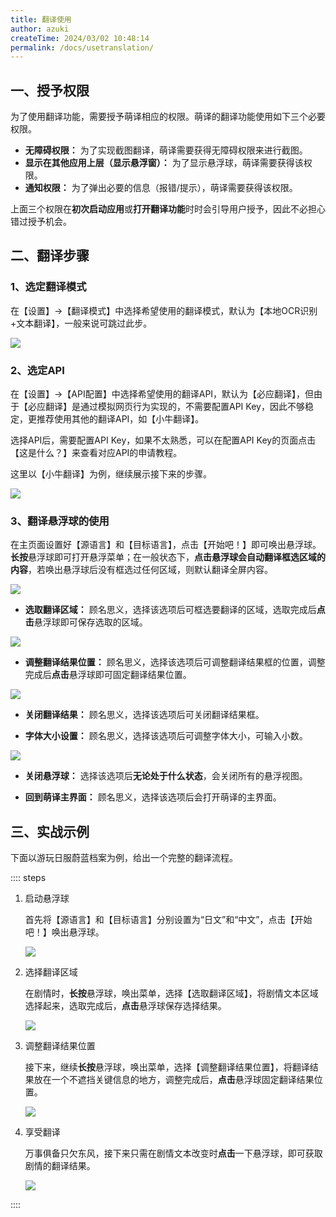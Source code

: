 ```yaml
---
title: 翻译使用
author: azuki
createTime: 2024/03/02 10:48:14
permalink: /docs/usetranslation/
---
```


## 一、授予权限

为了使用翻译功能，需要授予萌译相应的权限。萌译的翻译功能使用如下三个必要权限。

- **无障碍权限：** 为了实现截图翻译，萌译需要获得无障碍权限来进行截图。
- **显示在其他应用上层（显示悬浮窗）：** 为了显示悬浮球，萌译需要获得该权限。
- **通知权限：** 为了弹出必要的信息（报错/提示），萌译需要获得该权限。

上面三个权限在**初次启动应用**或**打开翻译功能**时时会引导用户授予，因此不必担心错过授予机会。

## 二、翻译步骤

### 1、选定翻译模式

在【设置】->【翻译模式】中选择希望使用的翻译模式，默认为【本地OCR识别+文本翻译】，一般来说可跳过此步。

<img src="https://img.moetranslate.top/usetranslation_mode.jpg"/>

### 2、选定API

在【设置】->【API配置】中选择希望使用的翻译API，默认为【必应翻译】，但由于【必应翻译】是通过模拟网页行为实现的，不需要配置API Key，因此不够稳定，更推荐使用其他的翻译API，如【小牛翻译】。

选择API后，需要配置API Key，如果不太熟悉，可以在配置API Key的页面点击【这是什么？】来查看对应API的申请教程。

这里以【小牛翻译】为例，继续展示接下来的步骤。

<img src="https://img.moetranslate.top/usetranslation_api.jpg"/>

### 3、翻译悬浮球的使用

在主页面设置好【源语言】和【目标语言】，点击【开始吧！】即可唤出悬浮球。**长按**悬浮球即可打开悬浮菜单；在一般状态下，**点击悬浮球会自动翻译框选区域的内容**，若唤出悬浮球后没有框选过任何区域，则默认翻译全屏内容。

<img src="https://img.moetranslate.top/usetranslation_menu.jpg"/>

- **选取翻译区域：** 顾名思义，选择该选项后可框选要翻译的区域，选取完成后**点击**悬浮球即可保存选取的区域。

<img src="https://img.moetranslate.top/usetranslation_select.jpg"/>

- **调整翻译结果位置：** 顾名思义，选择该选项后可调整翻译结果框的位置，调整完成后**点击**悬浮球即可固定翻译结果位置。

<img src="https://img.moetranslate.top/usetranslation_result.jpg"/>

- **关闭翻译结果：** 顾名思义，选择该选项后可关闭翻译结果框。

- **字体大小设置：** 顾名思义，选择该选项后可调整字体大小，可输入小数。

<img src="https://img.moetranslate.top/usetranslation_size.jpg"/>

- **关闭悬浮球：** 选择该选项后**无论处于什么状态**，会关闭所有的悬浮视图。


- **回到萌译主界面：** 顾名思义，选择该选项后会打开萌译的主界面。

## 三、实战示例

下面以游玩日服蔚蓝档案为例，给出一个完整的翻译流程。

:::: steps

1. 启动悬浮球

   首先将【源语言】和【目标语言】分别设置为“日文”和“中文”，点击【开始吧！】唤出悬浮球。

    <img src="https://img.moetranslate.top/usetranslation_sample_1.jpg"/>

2. 选择翻译区域

    在剧情时，**长按**悬浮球，唤出菜单，选择【选取翻译区域】，将剧情文本区域选择起来，选取完成后，**点击**悬浮球保存选择结果。

    <img src="https://img.moetranslate.top/usetranslation_sample_2.jpg"/>

3. 调整翻译结果位置

    接下来，继续**长按**悬浮球，唤出菜单，选择【调整翻译结果位置】，将翻译结果放在一个不遮挡关键信息的地方，调整完成后，**点击**悬浮球固定翻译结果位置。

    <img src="https://img.moetranslate.top/usetranslation_sample_3.jpg"/>

4. 享受翻译

    万事俱备只欠东风，接下来只需在剧情文本改变时**点击**一下悬浮球，即可获取剧情的翻译结果。

    <img src="https://img.moetranslate.top/usetranslation_sample_4.jpg"/>

::::